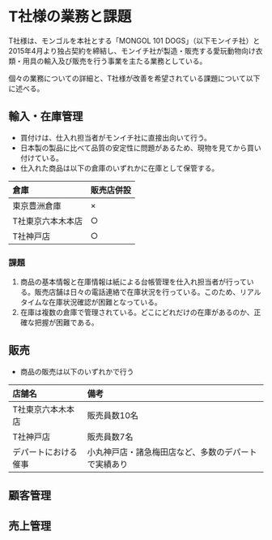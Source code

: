 # T社様の業務と課題

T社様は、モンゴルを本社とする「MONGOL 101 DOGS」（以下モンイチ社）と2015年4月より独占契約を締結し、モンイチ社が製造・販売する愛玩動物向け衣類・用具の輸入及び販売を行う事業を主たる業務としている。

個々の業務についての詳細と、T社様が改善を希望されている課題について以下に述べる。

## 輸入・在庫管理

* 買付けは、仕入れ担当者がモンイチ社に直接出向いて行う。
* 日本製の製品に比べて品質の安定性に問題があるため、現物を見てから買い付けている。
* 仕入れた商品は以下の倉庫のいずれかに在庫として保管する。

| 倉庫 | 販売店併設 |
| :--- | :--- |
| 東京豊洲倉庫 | × |
| T社東京六本木本店 | ○ |
| T社神戸店 | ○ |

### 課題
1. 商品の基本情報と在庫情報は紙による台帳管理を仕入れ担当者が行っている。販売店舗は日々の電話連絡で在庫状況を行っている。このため、リアルタイムな在庫状況確認が困難となっている。
1. 在庫は複数の倉庫で管理されている。どこにどれだけの在庫があるのか、正確な把握が困難である。

## 販売
* 商品の販売は以下のいずれかで行う

| 店舗名 | 備考 |
| :--- | :--- |
| T社東京六本木本店 | 販売員数10名 |
| T社神戸店 | 販売員数7名　|
| デパートにおける催事 | 小丸神戸店・諸急梅田店など、多数のデパートで実績あり |

## 顧客管理

## 売上管理



